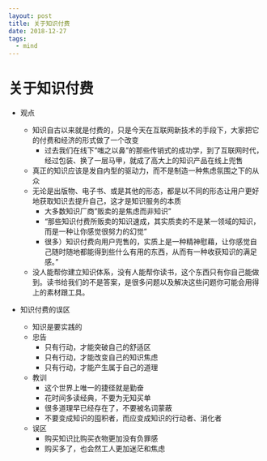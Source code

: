 ```yaml
---
layout: post
title: 关于知识付费
date: 2018-12-27
tags:
  - mind
---
```


# 关于知识付费

- 观点

  - 知识自古以来就是付费的，只是今天在互联网新技术的手段下，大家把它的付费和经济的形式做了一个改变
    - 过去我们在线下”嗤之以鼻”的那些传销式的成功学，到了互联网时代，经过包装、换了一层马甲，就成了高大上的知识产品在线上兜售
  - 真正的知识应该是发自内型的驱动力，而不是制造一种焦虑氛围之下的从众
  - 无论是出版物、电子书、或是其他的形态，都是以不同的形态让用户更好地获取知识去提升自己，这才是知识服务的本质
    - 大多数知识厂商”贩卖的是焦虑而非知识”
    - “那些知识付费所贩卖的知识速成，其实质卖的不是某一领域的知识，而是一种让你感觉很努力的幻觉”
    - 很多）知识付费向用户兜售的，实质上是一种精神慰藉，让你感觉自己随时随地都能得到些什么有用的东西，从而有一种收获知识的满足感。”
  - 没人能帮你建立知识体系，没有人能帮你读书，这个东西只有你自己能做到。读书给我们的不是答案，是很多问题以及解决这些问题你可能会用得上的素材跟工具。

- 知识付费的误区
  - 知识是要实践的
  - 忠告
    - 只有行动，才能突破自己的舒适区
    - 只有行动，才能改变自己的知识焦虑
    - 只有行动，才能产生属于自己的道理
  - 教训
    - 这个世界上唯一的捷径就是勤奋
    - 花时间多读经典，不要为无知买单
    - 很多道理早已经存在了，不要被名词蒙蔽
    - 不要变成知识的囤积者，而应变成知识的行动者、消化者
  - 误区
    - 购买知识比购买衣物更加没有负罪感
    - 购买多了，也会然工人更加迷茫和焦虑
